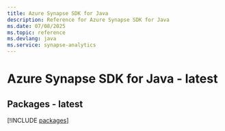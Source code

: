 ```yaml
---
title: Azure Synapse SDK for Java
description: Reference for Azure Synapse SDK for Java
ms.date: 07/08/2025
ms.topic: reference
ms.devlang: java
ms.service: synapse-analytics
---
```

# Azure Synapse SDK for Java - latest
## Packages - latest
[!INCLUDE [packages](synapse-index.md)]